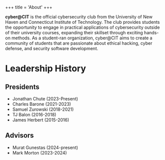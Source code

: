+++
title = 'About'
+++

**cyber@CIT** is the official cybersecurity club from the University of New Haven and Connecticut Institute of Technology. The club provides students the opportunity to engage in practical applications of cybersecurity outside of their university courses, expanding their skillset through exciting hands-on methods. As a student-ran organization, cyber@CIT aims to create a community of students that are passionate about ethical hacking, cyber defense, and security software development.

# Leadership History

## Presidents

- Jonathan Chute (2023-Present)
- Charles Barone (2021-2023)
- Samuel Zurowski (2018-2021)
- TJ Balon (2016-2018)
- James Herbert (2015-2016)

## Advisors

- Murat Gunestas (2024-present)
- Mark Morton (2023-2024)
